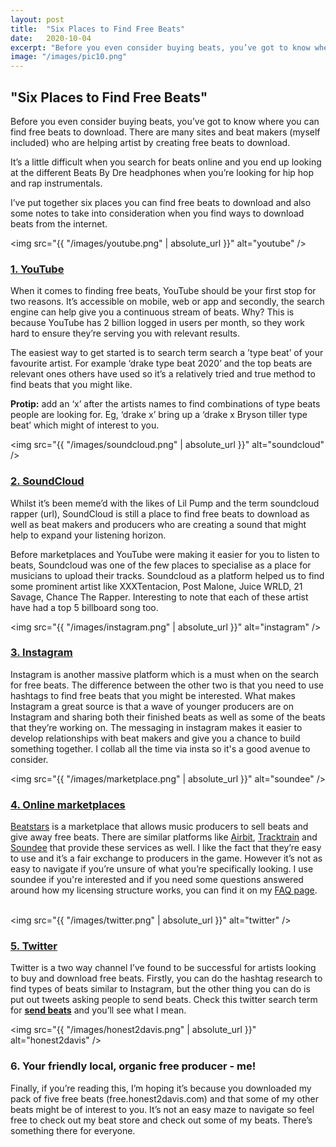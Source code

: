 ```yaml
---
layout: post
title:  "Six Places to Find Free Beats"
date:   2020-10-04
excerpt: "Before you even consider buying beats, you’ve got to know where you can find free beats to download. "
image: "/images/pic10.png"
---
```

## "Six Places to Find Free Beats"

Before you even consider buying beats, you’ve got to know where you can find free beats to download. There are many sites and beat makers (myself included) who are helping artist by creating free beats to download. 

It’s a little difficult when you search for beats online and you end up looking at the different Beats By Dre headphones when you’re looking for hip hop and rap instrumentals.

I’ve put together six places you can find free beats to download and also some notes to take into consideration when you find ways to download beats from the internet.

<span class="image left"><img src="{{ "/images/youtube.png" | absolute_url }}" alt="youtube" /></span>

### [1. YouTube](http://youtube.com/)

When it comes to finding free beats, YouTube should be your first stop for two reasons. It’s accessible on mobile, web or app and secondly, the search engine can help give you a continuous stream of beats. Why? This is because YouTube has 2 billion logged in users per month, so they work hard to ensure they’re serving you with relevant results.

The easiest way to get started is to search term search a ’type beat’ of your favourite artist. For example ‘drake type beat 2020’ and the top beats are relevant ones others have used so it’s a relatively tried and true method to find beats that you might like.

**Protip:** add an ‘x’ after the artists names to find combinations of type beats people are looking for. Eg, ‘drake x’ bring up a ‘drake x Bryson tiller type beat’ which might of interest to you.

<span class="image left"><img src="{{ "/images/soundcloud.png" | absolute_url }}" alt="soundcloud" /></span>
### [2. SoundCloud](http://soundcloud.com/)

Whilst it’s been meme’d with the likes of Lil Pump and the term soundcloud rapper (url), SoundCloud is still a place to find free beats to download as well as beat makers and producers who are creating a sound that might help to expand your listening horizon.

Before marketplaces and YouTube were making it easier for you to listen to beats, Soundcloud was one of the few places to specialise as a place for musicians to upload their tracks. Soundcloud as a platform helped us to find some prominent artist like XXXTentacion, Post Malone, Juice WRLD, 21 Savage, Chance The Rapper. Interesting to note that each of these artist have had a top 5 billboard song too.

<span class="image left"><img src="{{ "/images/instagram.png" | absolute_url }}" alt="instagram" /></span>
### [3. Instagram](http://instagram.com/)

Instagram is another massive platform which is a must when on the search for free beats. The difference between the other two is that you need to use hashtags to find free beats that you might be interested. What makes Instagram a great source is that a wave of younger producers are on Instagram and sharing both their finished beats as well as some of the beats that they’re working on. The messaging in instagram makes it easier to develop relationships with beat makers and give you a chance to build something together. I collab all the time via insta so it's a good avenue to consider.


<span class="image left"><img src="{{ "/images/marketplace.png" | absolute_url }}" alt="soundee" /></span>

### [4. Online marketplaces](http://soundee.com/honest2davis)

[Beatstars](http://beatstars.com/) is a marketplace that allows music producers to sell beats and give away free beats. There are similar platforms like [Airbit](http://airbit.com/), [Tracktrain](http://tracktrain.com/) and [Soundee](http://soundee.com/) that provide these services as well. I like the fact that they’re easy to use and it’s a fair exchange to producers in the game. However it’s not as easy to navigate if you’re unsure of what you’re specifically looking. I use soundee if you're interested and if you need some questions answered around how my licensing structure works, you can find it on my [FAQ page](/faq). <br>
<br>

<span class="image left"><img src="{{ "/images/twitter.png" | absolute_url }}" alt="twitter" /></span>

### [5. Twitter](http://twitter.com/honest2davis)

Twitter is a two way channel I’ve found to be successful for artists looking to buy and download free beats. Firstly, you can do the hashtag research to find types of beats similar to Instagram, but the other thing you can do is put out tweets asking people to send beats. Check this twitter search term for [**send beats**](https://twitter.com/search?q=send%20beats&src=typed_query) and you’ll see what I mean. 

<span class="image left"><img src="{{ "/images/honest2davis.png" | absolute_url }}" alt="honest2davis" /></span>

### 6. Your friendly local, organic free producer - me!


Finally, if you’re reading this, I’m hoping it’s because you downloaded my pack of five free beats (free.honest2davis.com) and that some of my other beats might be of interest to you. It’s not an easy maze to navigate so feel free to check out my beat store and check out some of my beats. There’s something there for everyone.
